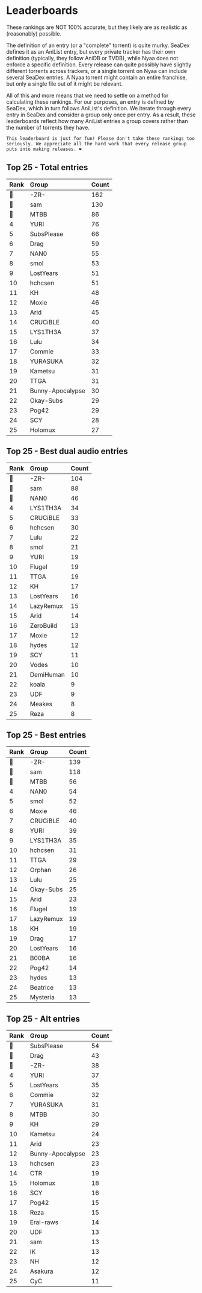 # Leaderboards

These rankings are NOT 100% accurate, but they likely are as realistic as (reasonably) possible.

The definition of an entry (or a "complete" torrent) is quite murky. SeaDex defines it as an AniList entry, but every private tracker has their own definition (typically, they follow AniDB or TVDB), while Nyaa does not enforce a specific definition. Every release can quite possibly have slightly different torrents across trackers, or a single torrent on Nyaa can include several SeaDex entries. A Nyaa torrent might contain an entire franchise, but only a single file out of it might be relevant.

All of this and more means that we need to settle on a method for calculating these rankings. For our purposes, an entry is defined by SeaDex, which in turn follows AniList's definition. We iterate through every entry in SeaDex and consider a group only once per entry. As a result, these leaderboards reflect how many AniList entries a group covers rather than the number of torrents they have.

```{note}
This leaderboard is just for fun! Please don't take these rankings too seriously. We appreciate all the hard work that every release group puts into making releases. ❤️
```

## Top 25 - Total entries

| Rank | Group            | Count |
| :----| :----------------| :-----|
| 🥇   | -ZR-             | 162   |
| 🥈   | sam              | 130   |
| 🥉   | MTBB             | 86    |
| 4    | YURI             | 76    |
| 5    | SubsPlease       | 66    |
| 6    | Drag             | 59    |
| 7    | NAN0             | 55    |
| 8    | smol             | 53    |
| 9    | LostYears        | 51    |
| 10   | hchcsen          | 51    |
| 11   | KH               | 48    |
| 12   | Moxie            | 46    |
| 13   | Arid             | 45    |
| 14   | CRUCiBLE         | 40    |
| 15   | LYS1TH3A         | 37    |
| 16   | Lulu             | 34    |
| 17   | Commie           | 33    |
| 18   | YURASUKA         | 32    |
| 19   | Kametsu          | 31    |
| 20   | TTGA             | 31    |
| 21   | Bunny-Apocalypse | 30    |
| 22   | Okay-Subs        | 29    |
| 23   | Pog42            | 29    |
| 24   | SCY              | 28    |
| 25   | Holomux          | 27    |

## Top 25 - Best dual audio entries

| Rank | Group     | Count |
| :----| :---------| :-----|
| 🥇   | -ZR-      | 104   |
| 🥈   | sam       | 88    |
| 🥉   | NAN0      | 46    |
| 4    | LYS1TH3A  | 34    |
| 5    | CRUCiBLE  | 33    |
| 6    | hchcsen   | 30    |
| 7    | Lulu      | 22    |
| 8    | smol      | 21    |
| 9    | YURI      | 19    |
| 10   | Flugel    | 19    |
| 11   | TTGA      | 19    |
| 12   | KH        | 17    |
| 13   | LostYears | 16    |
| 14   | LazyRemux | 15    |
| 15   | Arid      | 14    |
| 16   | ZeroBuild | 13    |
| 17   | Moxie     | 12    |
| 18   | hydes     | 12    |
| 19   | SCY       | 11    |
| 20   | Vodes     | 10    |
| 21   | DemiHuman | 10    |
| 22   | koala     | 9     |
| 23   | UDF       | 9     |
| 24   | Meakes    | 8     |
| 25   | Reza      | 8     |

## Top 25 - Best entries

| Rank | Group     | Count |
| :----| :---------| :-----|
| 🥇   | -ZR-      | 139   |
| 🥈   | sam       | 118   |
| 🥉   | MTBB      | 56    |
| 4    | NAN0      | 54    |
| 5    | smol      | 52    |
| 6    | Moxie     | 46    |
| 7    | CRUCiBLE  | 40    |
| 8    | YURI      | 39    |
| 9    | LYS1TH3A  | 35    |
| 10   | hchcsen   | 31    |
| 11   | TTGA      | 29    |
| 12   | Orphan    | 26    |
| 13   | Lulu      | 25    |
| 14   | Okay-Subs | 25    |
| 15   | Arid      | 23    |
| 16   | Flugel    | 19    |
| 17   | LazyRemux | 19    |
| 18   | KH        | 19    |
| 19   | Drag      | 17    |
| 20   | LostYears | 16    |
| 21   | B00BA     | 16    |
| 22   | Pog42     | 14    |
| 23   | hydes     | 13    |
| 24   | Beatrice  | 13    |
| 25   | Mysteria  | 13    |

## Top 25 - Alt entries

| Rank | Group            | Count |
| :----| :----------------| :-----|
| 🥇   | SubsPlease       | 54    |
| 🥈   | Drag             | 43    |
| 🥉   | -ZR-             | 38    |
| 4    | YURI             | 37    |
| 5    | LostYears        | 35    |
| 6    | Commie           | 32    |
| 7    | YURASUKA         | 31    |
| 8    | MTBB             | 30    |
| 9    | KH               | 29    |
| 10   | Kametsu          | 24    |
| 11   | Arid             | 23    |
| 12   | Bunny-Apocalypse | 23    |
| 13   | hchcsen          | 23    |
| 14   | CTR              | 19    |
| 15   | Holomux          | 18    |
| 16   | SCY              | 16    |
| 17   | Pog42            | 15    |
| 18   | Reza             | 15    |
| 19   | Erai-raws        | 14    |
| 20   | UDF              | 13    |
| 21   | sam              | 13    |
| 22   | IK               | 13    |
| 23   | NH               | 12    |
| 24   | Asakura          | 12    |
| 25   | CyC              | 11    |
